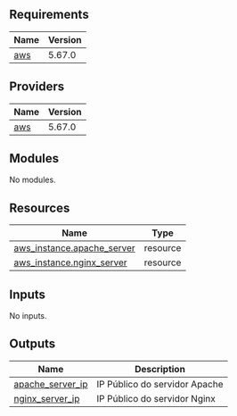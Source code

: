 <!-- BEGIN_TF_DOCS -->
## Requirements

| Name | Version |
|------|---------|
| <a name="requirement_aws"></a> [aws](#requirement\_aws) | 5.67.0 |

## Providers

| Name | Version |
|------|---------|
| <a name="provider_aws"></a> [aws](#provider\_aws) | 5.67.0 |

## Modules

No modules.

## Resources

| Name | Type |
|------|------|
| [aws_instance.apache_server](https://registry.terraform.io/providers/hashicorp/aws/5.67.0/docs/resources/instance) | resource |
| [aws_instance.nginx_server](https://registry.terraform.io/providers/hashicorp/aws/5.67.0/docs/resources/instance) | resource |

## Inputs

No inputs.

## Outputs

| Name | Description |
|------|-------------|
| <a name="output_apache_server_ip"></a> [apache\_server\_ip](#output\_apache\_server\_ip) | IP Público do servidor Apache |
| <a name="output_nginx_server_ip"></a> [nginx\_server\_ip](#output\_nginx\_server\_ip) | IP Público do servidor Nginx |
<!-- END_TF_DOCS -->